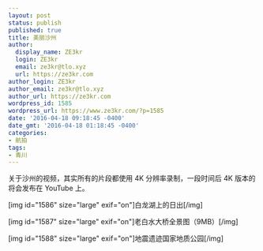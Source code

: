 ```yaml
---
layout: post
status: publish
published: true
title: 美丽沙州
author:
  display_name: ZE3kr
  login: ZE3kr
  email: ze3kr@tlo.xyz
  url: https://ze3kr.com
author_login: ZE3kr
author_email: ze3kr@tlo.xyz
author_url: https://ze3kr.com
wordpress_id: 1585
wordpress_url: https://www.ze3kr.com/?p=1585
date: '2016-04-18 09:18:45 -0400'
date_gmt: '2016-04-18 01:18:45 -0400'
categories:
- 航拍
tags:
- 青川
---
```

<p>关于沙州的视频，其实所有的片段都使用 4K 分辨率录制，一段时间后 4K 版本的将会发布在 YouTube 上。</p>
<p><!--more--></p>
<p>[img id="1586" size="large" exif="on"]白龙湖上的日出[/img]</p>
<p>[img id="1587" size="large" exif="on"]老白水大桥全景图（9MB）[/img]</p>
<p>[img id="1588" size="large" exif="on"]地震遗迹国家地质公园[/img]</p>
